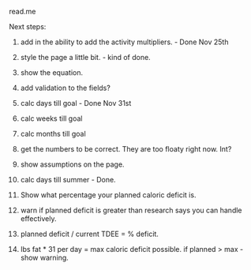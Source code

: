 read.me

Next steps:

1. add in the ability to add the activity multipliers. - Done Nov 25th
2. style the page a little bit. - kind of done. 
3. show the equation.
4. add validation to the fields? 
5. calc days till goal - Done Nov 31st
6. calc weeks till goal
7. calc months till goal
8. get the numbers to be correct. They are too floaty right now. Int? 
9. show assumptions on the page. 
10. calc days till summer - Done. 
11. Show what percentage your planned caloric deficit is. 
12. warn if planned deficit is greater than research says you can handle effectively. 

11. planned deficit / current TDEE = % deficit. 
12. lbs fat * 31 per day = max caloric deficit possible. if planned > max - show warning. 




